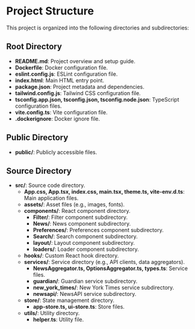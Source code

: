 # Project Structure

This project is organized into the following directories and subdirectories:

## Root Directory

- **README.md**: Project overview and setup guide.
- **Dockerfile**: Docker configuration file.
- **eslint.config.js**: ESLint configuration file.
- **index.html**: Main HTML entry point.
- **package.json**: Project metadata and dependencies.
- **tailwind.config.js**: Tailwind CSS configuration file.
- **tsconfig.app.json, tsconfig.json, tsconfig.node.json**: TypeScript configuration files.
- **vite.config.ts**: Vite configuration file.
- **.dockerignore**: Docker ignore file.

## Public Directory

- **public/**: Publicly accessible files.

## Source Directory

- **src/**: Source code directory.
  - **App.css, App.tsx, index.css, main.tsx, theme.ts, vite-env.d.ts**: Main application files.
  - **assets/**: Asset files (e.g., images, fonts).
  - **components/**: React component directory.
    - **Filter/**: Filter component subdirectory.
    - **News/**: News component subdirectory.
    - **Preferences/**: Preferences component subdirectory.
    - **Search/**: Search component subdirectory.
    - **layout/**: Layout component subdirectory.
    - **loaders/**: Loader component subdirectory.
  - **hooks/**: Custom React hook directory.
  - **services/**: Service directory (e.g., API clients, data aggregators).
    - **NewsAggregator.ts, OptionsAggregator.ts, types.ts**: Service files.
    - **guardian/**: Guardian service subdirectory.
    - **new_york_times/**: New York Times service subdirectory.
    - **newsapi/**: NewsAPI service subdirectory.
  - **store/**: State management directory.
    - **app-store.ts, ui-store.ts**: Store files.
  - **utils/**: Utility directory.
    - **helper.ts**: Utility file.
